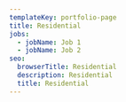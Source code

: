 ```yaml
---
templateKey: portfolio-page
title: Residential
jobs:
  - jobName: Job 1
  - jobName: Job 2
seo:
  browserTitle: Residential
  description: Residential
  title: Residential
---
```


